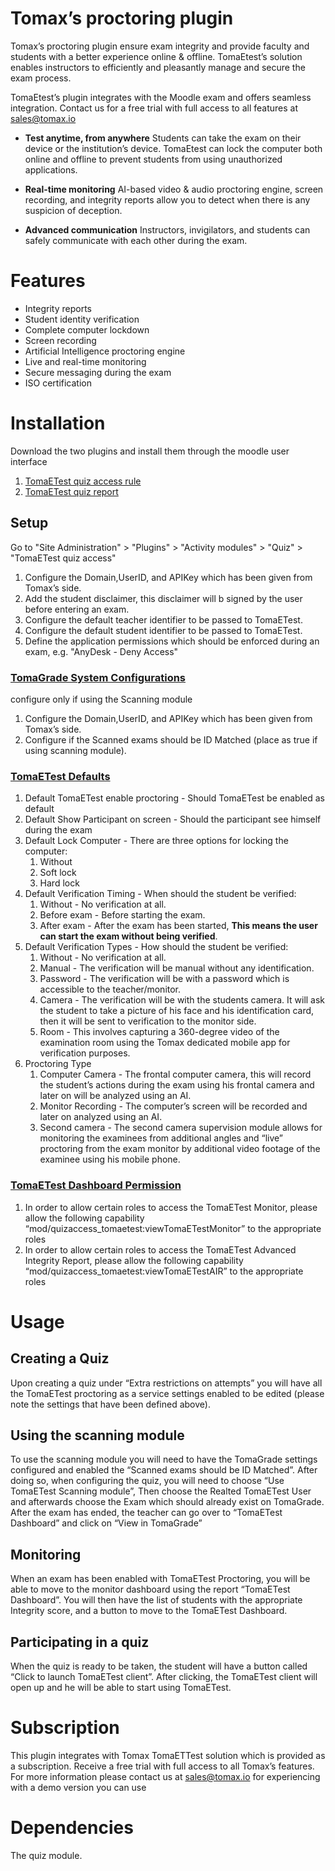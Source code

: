# Tomax’s proctoring plugin 
Tomax’s proctoring plugin ensure exam integrity and provide faculty and students with a better experience online & offline.
TomaEtest’s solution enables instructors to efficiently and pleasantly manage and secure the exam process.

TomaEtest’s plugin integrates with the Moodle exam and offers seamless integration.
Contact us for a free trial with full access to all features at sales@tomax.io

* **Test anytime, from anywhere**
Students can take the exam on their device or the institution’s device.
TomaEtest can lock the computer both online and offline to prevent students from using unauthorized applications.

* **Real-time monitoring**
AI-based video & audio proctoring engine, screen recording,
and integrity reports allow you to detect when there is any suspicion of deception.

* **Advanced communication**
Instructors, invigilators, and students can safely communicate with each other during the exam.

# Features

* Integrity reports
* Student identity verification
* Complete computer lockdown
* Screen recording
* Artificial Intelligence proctoring engine
* Live and real-time monitoring
* Secure messaging during the exam
* ISO certification

# Installation
Download the two plugins and install them through the moodle user interface
1. [TomaETest quiz access rule](https://downloads.tomax.io/MoodlePlugins/ETest/TET-accessrule-moodle.zip)
2. [TomaETest quiz report](https://downloads.tomax.io/MoodlePlugins/ETest/TET-report-moodle.zip)

## Setup
Go to "Site Administration" > "Plugins" > "Activity modules" > "Quiz" > "TomaETest quiz access"
1. Configure the Domain,UserID, and APIKey which has been given from Tomax’s side.
2. Add the student disclaimer, this disclaimer will b signed by the user before entering an exam.
3. Configure the default teacher identifier to be passed to TomaETest.
4. Configure the default student identifier to be passed to TomaETest.
5. Define the application permissions which should be enforced during an exam, e.g. "AnyDesk - Deny Access"

### <U>TomaGrade System Configurations</U>
configure only if using the Scanning module
1. Configure the Domain,UserID, and APIKey which has been given from Tomax’s side.
2. Configure if the Scanned exams should be ID Matched (place as true if using scanning module).

### <U>TomaETest Defaults</U>
1. Default TomaETest enable proctoring - Should TomaETest be enabled as default
2. Default Show Participant on screen - Should the participant see himself during the exam
3. Default Lock Computer - There are three options for locking the computer:
	1. Without
	2. Soft lock
	3. Hard lock 
4. Default Verification Timing - When should the student be verified:
	1. Without - No verification at all.
	2. Before exam - Before starting the exam.
	3. After exam - After the exam has been started, **This means the user can start the exam without being verified**.
5. Default Verification Types - How should the student be verified:
	1. Without - No verification at all.
	2. Manual - The verification will be manual without any identification.
	3. Password -  The verification will be with a password which is accessible to the teacher/monitor.
	4. Camera - The verification will be with the students camera.
	   It will ask the student to take a picture of his face and his identification card,
	   then it will be sent to verification to the monitor side.
	5. Room - This involves capturing a 360-degree video of the examination room using the Tomax dedicated mobile app for verification purposes.
6. Proctoring Type
	1. Computer Camera - The frontal computer camera, this will record the student’s actions during the exam using his frontal camera and later on will be analyzed using an AI.
	2. Monitor Recording - The computer’s screen will be recorded and later on analyzed using an AI.
	3. Second camera - The second camera supervision module allows for monitoring the examinees from additional angles and “live” proctoring from the exam monitor by additional video footage of the examinee using his mobile phone.

### <u>TomaETest Dashboard Permission</u>
1. In order to allow certain roles to access the TomaETest Monitor, please allow the following capability “mod/quizaccess_tomaetest:viewTomaETestMonitor” to the appropriate roles
2. In order to allow certain roles to access the TomaETest Advanced Integrity Report, please allow the following capability “mod/quizaccess_tomaetest:viewTomaETestAIR” to the appropriate roles

# Usage
## Creating a Quiz
Upon creating a quiz under “Extra restrictions on attempts” you will have all the TomaETest proctoring as a service settings enabled to be edited (please note the settings that have been defined above).

## Using the scanning module
To use the scanning module you will need to have the TomaGrade settings configured and enabled the “Scanned exams should be ID Matched”.
After doing so, when configuring the quiz, you will need to choose “Use TomaETest Scanning module”,
Then choose the Realted TomaETest User and afterwards choose the Exam which should already exist on TomaGrade.
After the exam has ended, the teacher can go over to “TomaETest Dashboard” and click on “View in TomaGrade”

## Monitoring 
When an exam has been enabled with TomaETest Proctoring, you will be able to move to the monitor dashboard using the report “TomaETest Dashboard”.
You will then have the list of students with the appropriate Integrity score, and a button to move to the TomaETest Dashboard.

## Participating in a quiz
When the quiz is ready to be taken, the student will have a button called “Click to launch TomaETest client”.
After clicking, the TomaETest client will open up and he will be able to start using TomaETest.

# Subscription
This plugin integrates with Tomax TomaETTest solution which is provided as a subscription.
Receive a free trial with full access to all Tomax’s features.
For more information please contact us at sales@tomax.io
for experiencing with a demo version you can use

# Dependencies
The quiz module.
